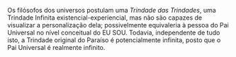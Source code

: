 ﻿Os filósofos dos universos postulam uma *Trindade das Trindades*, uma Trindade Infinita existencial-experiencial, mas não são capazes de visualizar a personalização dela; possivelmente equivaleria à pessoa do Pai Universal no nível conceitual do EU SOU. Todavia, independente de tudo isto, a Trindade original do Paraíso é potencialmente infinita, posto que o Pai Universal é realmente infinito.